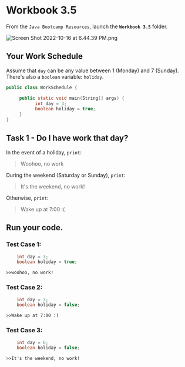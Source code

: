 # Workbook 3.5

From the `Java Bootcamp Resources`, launch the **`Workbook 3.5`** folder.

![Screen Shot 2022-10-16 at 6.44.39 PM.png](https://firebasestorage.googleapis.com/v0/b/learnthepart-75aed.appspot.com/o/images%2Fdd27cafe-ec54-44bd-93b6-111b96de713e?alt=media&token=ae82e428-1c88-4cc5-b7b1-0251b65bbfd6)



## Your Work Schedule

Assume that `day` can be any value between 1 (Monday) and 7 (Sunday). There's also a `boolean` variable: `holiday`.

```java
public class WorkSchedule {

     public static void main﻿(﻿String[] args﻿) {
           int day = 3;
           boolean holiday = true;                ﻿ ﻿
     }
}

```

## Task 1 - Do I have work that day?

In the event of a holiday, `print`:

> Woohoo, no work

During the weekend (Saturday or Sunday), `print`:

> It's the weekend, no work!

Otherwise, `print`:

> Wake up at 7:00 :(

## Run your code.

### Test Case 1:
```java
    int day = 3;
    boolean holiday = true;                ﻿ ﻿
```

`>>woohoo, no work!`

### Test Case 2:

```java
    int day = 3;
    boolean holiday = false;                ﻿ ﻿
```

`>>Wake up at 7:00 :(`

### Test Case 3:

```java
    int day = 6;
    boolean holiday = false;                ﻿ ﻿
```
`>>It's the weekend, no work!`
